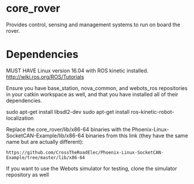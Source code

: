 # core_rover
Provides control, sensing and management systems to run on board the rover.

# Dependencies

MUST HAVE Linux version 16.04 with ROS kinetic installed.
http://wiki.ros.org/ROS/Tutorials

Ensure you have base_station, nova_common, and webots_ros repositories in your catkin workspace as well, and that you have installed all of their dependencies.

sudo apt-get install libsdl2-dev
sudo apt-get install ros-kinetic-robot-localization

Replace the core_rover/lib/x86-64 binaries with the Phoenix-Linux-SocketCAN-Example/lib/x86-64 binaries from this link (they have the same name but are actually different):
```
https://github.com/CrossTheRoadElec/Phoenix-Linux-SocketCAN-Example/tree/master/lib/x86-64
```

If you want to use the Webots simulator for testing, clone the simulator repository as well
